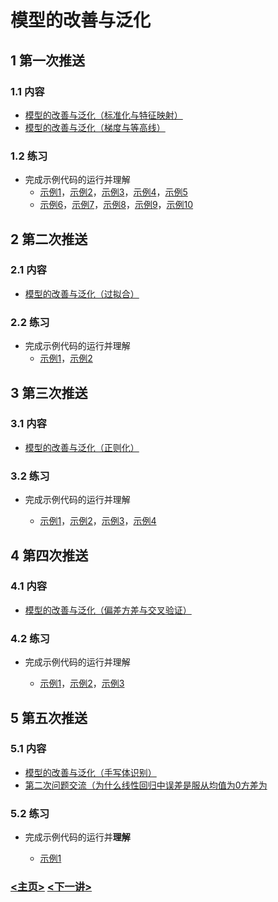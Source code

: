 # 模型的改善与泛化

## 1 第一次推送

### 1.1 内容

- [模型的改善与泛化（标准化与特征映射）](https://mp.weixin.qq.com/s/DTddhHYrlehoaorDRxquJA)
- [模型的改善与泛化（梯度与等高线）](https://mp.weixin.qq.com/s/Eo-S8jm25TiZW82yRmsg4Q)

### 1.2 练习

- 完成示例代码的运行并理解
  - [示例1](./101_visualization_projection.py)，[示例2](102_visualization_contour.py)，[示例3](./103_visualization_gradietn.py)，[示例4](./104_standarlization_reg.py)，[示例5](./105_standarlization_cla.py)
  - [示例6](./106_visualization_nonlinear.py)，[示例7](./107_visualization_pol_reg.py)，[示例8](./108_visualization_pol_cla.py)，[示例9](./201_visualization_grad_contour.py)，[示例10](./202_visualization_grad.py)

## 2 第二次推送

### 2.1 内容

- [模型的改善与泛化（过拟合）](https://mp.weixin.qq.com/s/uF2Zp90FayUu-YqHUcKuGw)

### 2.2 练习

- 完成示例代码的运行并理解
  - [示例1](./301_visualization_overfitting_reg.py)，[示例2](./302_visualization_overgitting_cla.py)

## 3 第三次推送

### 3.1 内容

- [模型的改善与泛化（正则化）](https://mp.weixin.qq.com/s/rvmdb16QTDi4euyanoC2-w)

### 3.2 练习

- 完成示例代码的运行并理解

  - [示例1](./401_visualization_regular_2D.py)，[示例2](./402_visualization_regular_contour.py)，[示例3](./403_model_space.py)，[示例4](./404_regularized_regression.py)

## 4 第四次推送

### 4.1 内容

- [模型的改善与泛化（偏差方差与交叉验证）](https://mp.weixin.qq.com/s/REYf_FcHvNSASCuybeSenQ)

### 4.2 练习

- 完成示例代码的运行并理解

  - [示例1](./501_bias_variance.py)，[示例2](./502_visualization_grad_convex.py)，[示例3](./503_visualization_grad_nonconvex.py)

## 5 第五次推送

### 5.1 内容

- [模型的改善与泛化（手写体识别）](https://mp.weixin.qq.com/s/Hx0EmnvJqShuaCckIiYvew)
- [第二次问题交流（为什么线性回归中误差是服从均值为0方差为](https://mp.weixin.qq.com/s/4EOX9oRZonyzESOmXbz8JQ)

### 5.2 练习

- 完成示例代码的运行并**理解**

  - [示例1](./601_digits_classification.py)

### [<主页>](../README.md)    [<下一讲>](../04_KNNAndNaiveBayes/README.md)
